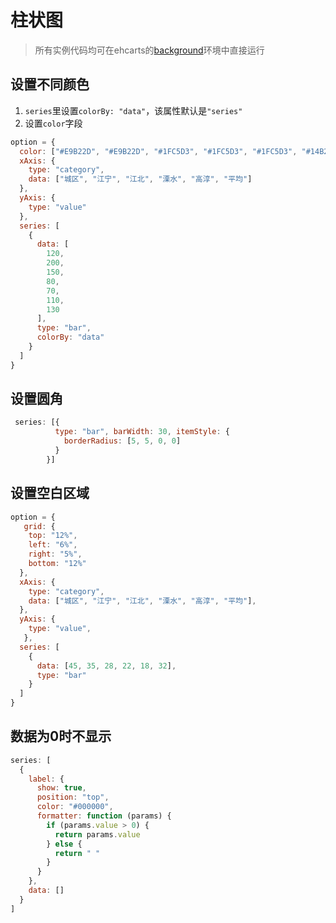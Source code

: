 # 柱状图

> 所有实例代码均可在ehcarts的[background](https://echarts.apache.org/examples/zh/editor.html)环境中直接运行

## 设置不同颜色

1. `series`里设置`colorBy: "data"`，该属性默认是`"series"`
2. 设置`color`字段

```js
option = {
  color: ["#E9B22D", "#E9B22D", "#1FC5D3", "#1FC5D3", "#1FC5D3", "#14B296"],
  xAxis: {
    type: "category",
    data: ["城区", "江宁", "江北", "溧水", "高淳", "平均"]
  },
  yAxis: {
    type: "value"
  },
  series: [
    {
      data: [
        120,
        200,
        150,
        80,
        70,
        110,
        130
      ],
      type: "bar",
      colorBy: "data"
    }
  ]
}
```

## 设置圆角

```js
 series: [{
          type: "bar", barWidth: 30, itemStyle: {
            borderRadius: [5, 5, 0, 0]
          }
        }]
```

## 设置空白区域

```js
option = {
   grid: {
    top: "12%",
    left: "6%",
    right: "5%",
    bottom: "12%"
  },
  xAxis: {
    type: "category",
    data: ["城区", "江宁", "江北", "溧水", "高淳", "平均"],
  },
  yAxis: {
    type: "value",
   },
  series: [
    {
      data: [45, 35, 28, 22, 18, 32],
      type: "bar"
    }
  ]
}
```

## 数据为0时不显示

```js
series: [
  {
    label: {
      show: true,
      position: "top",
      color: "#000000",
      formatter: function (params) {
        if (params.value > 0) {
          return params.value
        } else {
          return " "
        }
      }
    },
    data: []
  }
]
```

